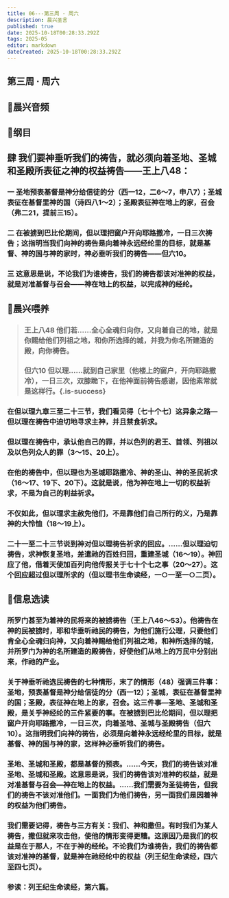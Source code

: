 ```yaml
---
title: 06---第三周 · 周六
description: 晨兴圣言
published: true
date: 2025-10-18T00:28:33.292Z
tags: 2025-05
editor: markdown
dateCreated: 2025-10-18T00:28:33.292Z
---
```


## 第三周 · 周六
## 🎵晨兴音频

## 📖纲目

## 肆    我们要神垂听我们的祷告，就必须向着圣地、圣城和圣殿所表征之神的权益祷告——王上八48：

### 一    圣地预表基督是神分给信徒的分（西一12，二6～7，申八7）；圣城表征在基督里神的国（诗四八1～2）；圣殿表征神在地上的家，召会（弗二21，提前三15）。

### 二    在被掳到巴比伦期间，但以理把窗户开向耶路撒冷，一日三次祷告；这指明当我们向神的祷告是向着神永远经纶里的目标，就是基督、神的国与神的家时，神必垂听我们的祷告——但六10。

### 三    这意思是说，不论我们为谁祷告，我们的祷告都该对准神的权益，就是对准基督与召会——神在地上的权益，以完成神的经纶。

## 📖晨兴喂养

>### 王上八48    他们若……全心全魂归向你，又向着自己的地，就是你赐给他们列祖之地，和你所选择的城，并我为你名所建造的殿，向你祷告。
>
>### 但六10    但以理……就到自己家里（他楼上的窗户，开向耶路撒冷），一日三次，双膝跪下，在他神面前祷告感谢，因他素常就是这样行。{.is-success}

### 在但以理九章三至二十三节，我们看见得〔七十个七〕这异象之路—但以理在祷告中迫切地寻求主神，并且禁食祈求。

### 但以理在祷告中，承认他自己的罪，并以色列的君王、首领、列祖以及以色列众人的罪（3～15、20上）。

### 在他的祷告中，但以理也为圣城耶路撒冷、神的圣山、神的圣民祈求（16～17、19下、20下）。这就是说，他为神在地上一切的权益祈求，不是为自己的利益祈求。

### 不仅如此，但以理求主赦免他们，不是靠他们自己所行的义，乃是靠神的大怜恤（18～19上）。

### 二十一至二十三节说到神对但以理祷告祈求的回应。……但以理迫切祷告，求神恢复圣地，差遣祂的百姓归回，重建圣城（16～19）。神回应了他，借着天使加百列向他传报关于七十个七之事（20～27）。这个回应超过但以理所求的（但以理书生命读经，一○一至一○二页）。

## 📖信息选读

### 所罗门甚至为着神的民将来的被掳祷告（王上八46～53）。他祷告在神的民被掳时，耶和华垂听祂民的祷告，为他们施行公理，只要他们肯全心全魂归向神，又向着神赐给他们列祖之地，和神所选择的城，并所罗门为神的名所建造的殿祷告，好使他们从地上的万民中分别出来，作祂的产业。

### 关于神垂听祂选民祷告的七种情形，末了的情形（48）强调三件事：圣地，预表基督是神分给信徒的分（西一12）；圣城，表征在基督里神的国；圣殿，表征神在地上的家，召会。这三件事—圣地、圣城和圣殿，是关乎神经纶的三件紧要的事。在被掳到巴比伦期间，但以理把窗户开向耶路撒冷，一日三次，向着圣地、圣城与圣殿祷告（但六10）。这指明我们向神的祷告，必须是向着神永远经纶里的目标，就是基督、神的国与神的家，这样神必垂听我们的祷告。

### 圣地、圣城和圣殿，都是基督的预表。……今天，我们的祷告该对准圣地、圣城和圣殿。这意思是说，我们的祷告该对准神的权益，就是对准基督与召会—神在地上的权益。……我们需要为圣徒祷告，但我们的祷告不该对准他们。一面我们为他们祷告，另一面我们是因着神的权益为他们祷告。

### 我们需要记得，祷告与三方有关：我们、神和撒但。有时我们为某人祷告，撒但就来攻击他，使他的情形变得更糟。这原因乃是我们的权益是在于那人，不在于神的经纶。不论我们为谁祷告，我们的祷告都该对准神的基督，就是神在祂经纶中的权益（列王纪生命读经，四六至四七页）。

### 参读：列王纪生命读经，第六篇。
<!-- Google tag (gtag.js) -->
<script async src="https://www.googletagmanager.com/gtag/js?id=G-1P8709Z16T"></script>
<script>
  window.dataLayer = window.dataLayer || [];
  function gtag(){dataLayer.push(arguments);}
  gtag('js', new Date());

  gtag('config', 'G-1P8709Z16T');
</script>